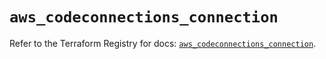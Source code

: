 # `aws_codeconnections_connection`

Refer to the Terraform Registry for docs: [`aws_codeconnections_connection`](https://registry.terraform.io/providers/hashicorp/aws/6.19.0/docs/resources/codeconnections_connection).
